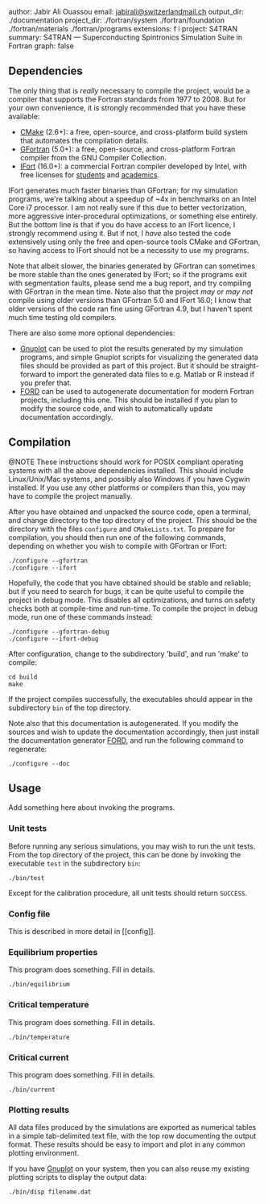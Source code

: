author:      Jabir Ali Ouassou
email:       jabirali@switzerlandmail.ch
output_dir:  ./documentation
project_dir: ./fortran/system
             ./fortran/foundation
             ./fortran/materials
             ./fortran/programs
extensions:  f
             i
project:     S4TRAN
summary:     S4TRAN — Superconducting Spintronics Simulation Suite in Fortran
graph:       false


Dependencies
-------------
The only thing that is *really* necessary to compile the project, would be a
compiler that supports the Fortran standards from 1977 to 2008. But for your
own convenience, it is strongly recommended that you have these available:

 * [CMake](https://cmake.org/) (2.6+):
   a free, open-source, and cross-platform build system that automates the compilation details.
 * [GFortran](https://gcc.gnu.org/wiki/GFortran) (5.0+):
   a free, open-source, and cross-platform Fortran compiler from the GNU Compiler Collection.
 * [IFort](https://software.intel.com/en-us/fortran-compilers) (16.0+):
   a commercial Fortran compiler developed by Intel, with free licenses for 
   [students](https://software.intel.com/en-us/qualify-for-free-software/student) and
   [academics](https://software.intel.com/en-us/qualify-for-free-software/academicresearcher).

IFort generates much faster binaries than GFortran; for my simulation programs, we're
talking about a speedup of ~4x in benchmarks on an Intel Core i7 processor. I am
not really sure if this due to better vectorization, more aggressive inter-procedural
optimizations, or something else entirely. But the bottom line is that if you do have
access to an IFort licence, I strongly recommend using it. But if not, I *have* also 
tested the code extensively using only the free and open-source tools CMake and
GFortran, so having access to IFort should not be a necessity to use my programs.

Note that albeit slower, the binaries generated by GFortran can sometimes be more
stable than the ones generated by IFort; so if the programs exit with segmentation
faults, please send me a bug report, and try compiling with GFortran in the mean
time. Note also that the project *may* or *may not* compile using older versions
than GFortran 5.0 and IFort 16.0; I know that older versions of the code ran fine
using GFortran 4.9, but I haven't spent much time testing old compilers.

There are also some more optional dependencies:

 * [Gnuplot](http://www.gnuplot.info/) can be used to plot the results generated by my
   simulation programs, and simple Gnuplot scripts for visualizing the generated data 
   files should be provided as part of this project. But it should be straight-forward
   to import the generated data files to e.g. Matlab or R instead if you prefer that.
 * [FORD](https://github.com/cmacmackin/ford) can be used to autogenerate documentation
   for modern Fortran projects, including this one. This should be installed if you plan
   to modify the source code, and wish to automatically update documentation accordingly.


Compilation
------------
@NOTE
  These instructions should work for POSIX compliant operating systems with all 
  the above dependencies installed. This should include Linux/Unix/Mac systems,
  and possibly also Windows if you have Cygwin installed. If you use any other 
  platforms or compilers than this, you may have to compile the project manually.

After you have obtained and unpacked the source code, open a terminal, and change
directory to the top directory of the project. This should be the directory with
the files `configure` and `CMakeLists.txt`. To prepare for compilation, you should
then run one of the following commands, depending on whether you wish to compile 
with GFortran or IFort:

    ./configure --gfortran
    ./configure --ifort

Hopefully, the code that you have obtained should be stable and reliable; but if you
need to search for bugs, it can be quite useful to compile the project in debug mode.
This disables all optimizations, and turns on safety checks both at compile-time and
run-time. To compile the project in debug mode, run one of these commands instead:

    ./configure --gfortran-debug
    ./configure --ifort-debug

After configuration, change to the subdirectory 'build', and run 'make' to compile:

    cd build
    make

If the project compiles successfully, the executables should appear in the subdirectory
`bin` of the top directory. 

Note also that this documentation is autogenerated. If you modify the sources and wish
to update the documentation accordingly, then just install the documentation generator
[FORD](https://github.com/cmacmackin/ford), and run the following command to regenerate:

    ./configure --doc


Usage
-----
Add something here about invoking the programs.

### Unit tests
Before running any serious simulations, you may wish to run the unit tests.
From the top directory of the project, this can be done by invoking the
executable `test` in the subdirectory `bin`:

    ./bin/test

Except for the calibration procedure, all unit tests should return `SUCCESS`.

### Config file
This is described in more detail in [[config]].

### Equilibrium properties
This program does something. Fill in details.

    ./bin/equilibrium

### Critical temperature
This program does something. Fill in details.

    ./bin/temperature

### Critical current
This program does something. Fill in details.

    ./bin/current

### Plotting results
All data files produced by the simulations are exported as numerical tables
in a simple tab-delimited text file, with the top row documenting the output
format. These results should be easy to import and plot in any common plotting
environment.

If you have [Gnuplot](http://www.gnuplot.info/) on your system, then you can
also reuse my existing plotting scripts to display the output data:

    ./bin/disp filename.dat
